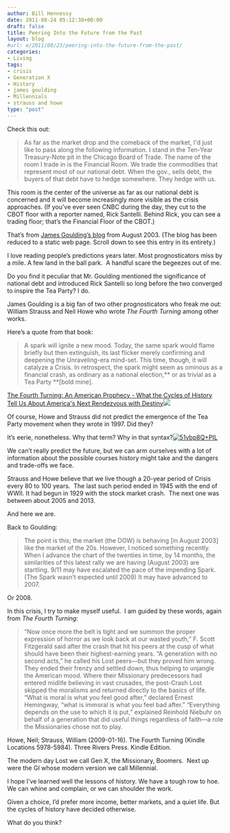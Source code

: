 ```yaml
---
author: Bill Hennessy
date: 2011-08-24 05:12:38+00:00
draft: false
title: Peering Into the Future from the Past
layout: blog
#url: e/2011/08/23/peering-into-the-future-from-the-past/
categories:
- Living
tags:
- crisis
- Generation X
- History
- james goulding
- Millennials
- strauss and howe
type: "post"
---
```


Check this out:



> As far as the market drop and the comeback of the market, I'd just like to pass along the following information. I stand in the Ten-Year Treasury-Note pit in the Chicago Board of Trade. The name of the room I trade in is the Financial Room. We trade the commodities that represent most of our national debt. When the gov., sells debt, the buyers of that debt have to hedge somewhere. They hedge with us.

This room is the center of the universe as far as our national debt is concerned and it will become increasingly more visible as the crisis approaches. (If you’ve ever seen CNBC during the day, they cut to the CBOT floor with a reporter named, Rick Santelli. Behind Rick, you can see a trading floor; that’s the Financial Floor of the CBOT.)



That’s from [James Goulding’s blog](https://www.jamesgoulding.com/predictions.htm) from August 2003. (The blog has been reduced to a static web page. Scroll down to see this entry in its entirety.)

I love reading people’s predictions years later. Most prognosticators miss by a mile. A few land in the ball park.  A handful scare the begeezes out of me.

Do you find it peculiar that Mr. Goulding mentioned the significance of national debt and introduced Rick Santelli so long before the two converged to inspire the Tea Party? I do.

James Goulding is a big fan of two other prognosticators who freak me out: William Strauss and Neil Howe who wrote _The Fourth Turning_ among other works.

Here’s a quote from that book:



> A spark will ignite a new mood. Today, the same spark would flame briefly but then extinguish, its last flicker merely confirming and deepening the Unraveling-era mind-set. This time, though, it will catalyze a Crisis. In retrospect, the spark might seem as ominous as a financial crash, as ordinary as a national election,** or as trivial as a Tea Party **[bold mine].

[The Fourth Turning: An American Prophecy - What the Cycles of History Tell Us About America's Next Rendezvous with Destiny](https://www.amazon.com/gp/product/0767900464/ref=as_li_ss_tl?ie=UTF8&tag=hennesssview-20&linkCode=as2&camp=217145&creative=399369&creativeASIN=0767900464)![](https://www.assoc-amazon.com/e/ir?t=&l=as2&o=1&a=0767900464&camp=217145&creative=399369)




Of course, Howe and Strauss did not predict the emergence of the Tea Party movement when they wrote in 1997. Did they?

It’s eerie, nonetheless. Why that term? Why in that syntax?[![51vbp8Q+PIL](https://hennessysview.com/wp-content/uploads/2011/08/51vbp8QPIL-197x300.jpg)
](https://www.amazon.com/gp/product/B001RKFU4I/ref=dp-kindle-redirect?ie=UTF8&btkr=1)

We can’t really predict the future, but we can arm ourselves with a lot of information about the possible courses history might take and the dangers and trade-offs we face.

Strauss and Howe believe that we live though a 20-year period of Crisis every 80 to 100 years.  The last such period ended in 1945 with the end of WWII. It had begun in 1929 with the stock market crash.  The next one was between about 2005 and 2013.

And here we are.

Back to Goulding:



> The point is this; the market (the DOW) is behaving [in August 2003] like the market of the 20s. However, I noticed something recently. When I advance the chart of the twenties in time, by 14 months, the similarities of this latest rally we are having (August 2003) are startling. 9/11 may have escalated the pace of the impending Spark. (The Spark wasn’t expected until 2009) It may have advanced to 2007.



Or 2008.

In this crisis, I try to make myself useful.  I am guided by these words, again from _The Fourth Turning_:



> “Now once more the belt is tight and we summon the proper expression of horror as we look back at our wasted youth,” F. Scott Fitzgerald said after the crash that hit his peers at the cusp of what should have been their highest-earning years. “A generation with no second acts,” he called his Lost peers—but they proved him wrong. They ended their frenzy and settled down, thus helping to unjangle the American mood. Where their Missionary predecessors had entered midlife believing in vast crusades, the post-Crash Lost skipped the moralisms and returned directly to the basics of life. “What is moral is what you feel good after,” declared Ernest Hemingway, “what is immoral is what you feel bad after.” “Everything depends on the use to which it is put,” explained Reinhold Niebuhr on behalf of a generation that did useful things regardless of faith—a role the Missionaries chose not to play.

Howe, Neil; Strauss, William (2009-01-16). The Fourth Turning (Kindle Locations 5978-5984). Three Rivers Press. Kindle Edition.



The modern day Lost we call Gen X, the Missionary, Boomers.  Next up were the GI whose modern version we call Millennial.

I hope I’ve learned well the lessons of history. We have a tough row to hoe. We can whine and complain, or we can shoulder the work.

Given a choice, I’d prefer more income, better markets, and a quiet life. But the cycles of history have decided otherwise.

What do you think?
